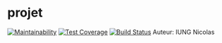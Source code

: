# projet
[![Maintainability](https://api.codeclimate.com/v1/badges/76966c2599a8544d1d2a/maintainability)](https://codeclimate.com/github/McKay1717/projet/maintainability)
[![Test Coverage](https://api.codeclimate.com/v1/badges/76966c2599a8544d1d2a/test_coverage)](https://codeclimate.com/github/McKay1717/projet/test_coverage)
[![Build Status](https://travis-ci.org/McKay1717/projet.svg?branch=master)](https://travis-ci.org/McKay1717/projet)
Auteur: IUNG Nicolas
